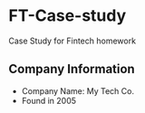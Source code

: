 # FT-Case-study
Case Study for Fintech homework

## Company Information
* Company Name: My Tech Co.
* Found in 2005